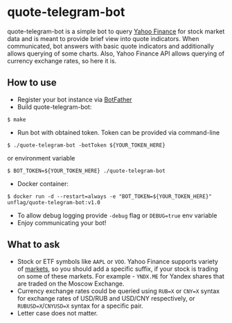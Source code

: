 # quote-telegram-bot

quote-telegram-bot is a simple bot to query [Yahoo Finance](https://finance.yahoo.com/) for stock market data and is meant to provide brief view into quote indicators.
When communicated, bot answers with basic quote indicators and additionally allows querying of some charts. Also, Yahoo Finance API allows querying of currency exchange rates, so here it is.

## How to use
* Register your bot instance via [BotFather](https://t.me/botfather)
* Build quote-telegram-bot:
```shell
$ make
```
* Run bot with obtained token. Token can be provided via command-line
```shell
$ ./quote-telegram-bot -botToken ${YOUR_TOKEN_HERE}
```
or environment variable
```shell
$ BOT_TOKEN=${YOUR_TOKEN_HERE} ./quote-telegram-bot
```
* Docker container:
```shell
$ docker run -d --restart=always -e "BOT_TOKEN=${YOUR_TOKEN_HERE}" unflag/quote-telegram-bot:v1.0
```  
* To allow debug logging provide `-debug` flag or `DEBUG=true` env variable
* Enjoy communicating your bot!

## What to ask
* Stock or ETF symbols like `AAPL` or `VOO`. Yahoo Finance supports variety of 
  [markets](https://help.yahoo.com/kb/exchanges-data-providers-yahoo-finance-sln2310.html), 
  so you should add a specific suffix, if your stock is trading on some of these markets.
  For example - `YNDX.ME` for Yandex shares that are traded on the Moscow Exchange.
* Currency exchange rates could be queried using `RUB=X` or `CNY=X` syntax for exchange rates of USD/RUB and USD/CNY respectively,
  or `RUBUSD=X`/`CNYUSD=X` syntax for a specific pair.
* Letter case does not matter.